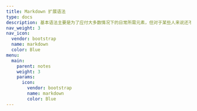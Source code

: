 ```yaml
---
title: Markdown 扩展语法
type: docs
description: 基本语法主要是为了应付大多数情况下的日常所需元素，但对于某些人来说还不够。
nav_weight: 3
nav_icon:
  vendor: bootstrap
  name: markdown
  color: Blue
menu:
  main:
    parent: notes
    weight: 3
    params:
      icon:
        vendor: bootstrap
        name: markdown
        color: Blue
---
```

